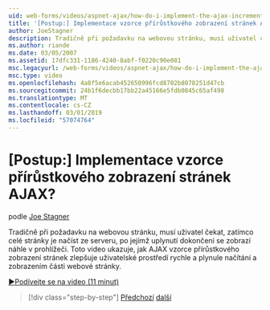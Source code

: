 ```yaml
---
uid: web-forms/videos/aspnet-ajax/how-do-i-implement-the-ajax-incremental-page-display-pattern
title: '[Postup:] Implementace vzorce přírůstkového zobrazení stránek AJAX? | Dokumenty Microsoft'
author: JoeStagner
description: Tradičně při požadavku na webovou stránku, musí uživatel čekat, zatímco celé stránky je načíst ze serveru, po jejímž uplynutí se zobrazí stránka dokončení sudde...
ms.author: riande
ms.date: 03/05/2007
ms.assetid: 17dfc331-1186-4240-8abf-f0220c90e081
msc.legacyurl: /web-forms/videos/aspnet-ajax/how-do-i-implement-the-ajax-incremental-page-display-pattern
msc.type: video
ms.openlocfilehash: 4a8f5e6acab452650996fcd8702b8078251d47cb
ms.sourcegitcommit: 24b1f6decbb17bb22a45166e5fdb0845c65af498
ms.translationtype: MT
ms.contentlocale: cs-CZ
ms.lasthandoff: 03/01/2019
ms.locfileid: "57074764"
---
```

<a name="how-do-i-implement-the-ajax-incremental-page-display-pattern"></a>[Postup:] Implementace vzorce přírůstkového zobrazení stránek AJAX?
====================
podle [Joe Stagner](https://github.com/JoeStagner)

Tradičně při požadavku na webovou stránku, musí uživatel čekat, zatímco celé stránky je načíst ze serveru, po jejímž uplynutí dokončení se zobrazí náhle v prohlížeči. Toto video ukazuje, jak AJAX vzorce přírůstkového zobrazení stránek zlepšuje uživatelské prostředí rychle a plynule načítání a zobrazením části webové stránky.

[&#9654;Podívejte se na video (11 minut)](https://channel9.msdn.com/Blogs/ASP-NET-Site-Videos/how-do-i-implement-the-ajax-incremental-page-display-pattern)

> [!div class="step-by-step"]
> [Předchozí](how-do-i-implement-the-ajax-paging-pattern.md)
> [další](how-do-i-implement-the-incremental-page-display-pattern-using-http-get-and-post.md)
